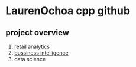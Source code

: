 # LaurenOchoa cpp github
## project overview

1. [retail analytics](https://linkmehere.com)
2. [bussiness intelligence](https://github.com/LaurenOchoa77/LaurenOchoa/blob/main/Project_5_6%2C_warmup_3100_ulta_quartiles.ipynb.pdf)
3. data science 

